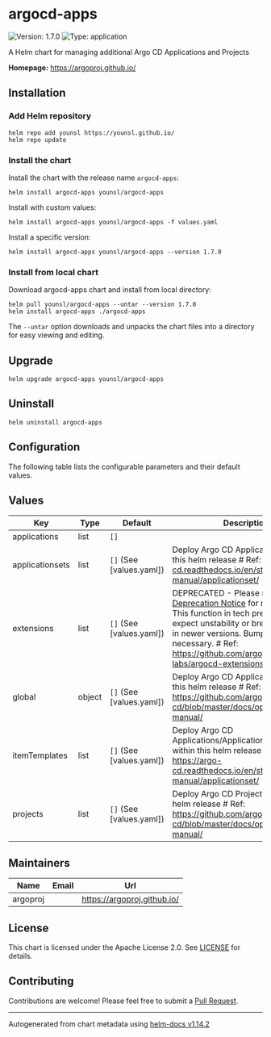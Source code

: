 # argocd-apps

![Version: 1.7.0](https://img.shields.io/badge/Version-1.7.0-informational?style=flat-square) ![Type: application](https://img.shields.io/badge/Type-application-informational?style=flat-square)

A Helm chart for managing additional Argo CD Applications and Projects

**Homepage:** <https://argoproj.github.io/>

## Installation

### Add Helm repository

```console
helm repo add younsl https://younsl.github.io/
helm repo update
```

### Install the chart

Install the chart with the release name `argocd-apps`:

```console
helm install argocd-apps younsl/argocd-apps
```

Install with custom values:

```console
helm install argocd-apps younsl/argocd-apps -f values.yaml
```

Install a specific version:

```console
helm install argocd-apps younsl/argocd-apps --version 1.7.0
```

### Install from local chart

Download argocd-apps chart and install from local directory:

```console
helm pull younsl/argocd-apps --untar --version 1.7.0
helm install argocd-apps ./argocd-apps
```

The `--untar` option downloads and unpacks the chart files into a directory for easy viewing and editing.

## Upgrade

```console
helm upgrade argocd-apps younsl/argocd-apps
```

## Uninstall

```console
helm uninstall argocd-apps
```

## Configuration

The following table lists the configurable parameters and their default values.

## Values

| Key | Type | Default | Description |
|-----|------|---------|-------------|
| applications | list | `[]` |  |
| applicationsets | list | `[]` (See [values.yaml]) | Deploy Argo CD ApplicationSets within this helm release # Ref: https://argo-cd.readthedocs.io/en/stable/operator-manual/applicationset/ |
| extensions | list | `[]` (See [values.yaml]) | DEPRECATED - Please refer [Deprecation Notice](https://github.com/argoproj-labs/argocd-extensions?tab=readme-ov-file#deprecation-notice) for more info. # This function in tech preview stage, do expect unstability or breaking changes in newer versions. Bump image.tag if necessary. # Ref: https://github.com/argoproj-labs/argocd-extensions |
| global | object | `[]` (See [values.yaml]) | Deploy Argo CD Applications within this helm release # Ref: https://github.com/argoproj/argo-cd/blob/master/docs/operator-manual/ |
| itemTemplates | list | `[]` (See [values.yaml]) | Deploy Argo CD Applications/ApplicationSets/Projects within this helm release # Ref: https://argo-cd.readthedocs.io/en/stable/operator-manual/applicationset/ |
| projects | list | `[]` (See [values.yaml]) | Deploy Argo CD Projects within this helm release # Ref: https://github.com/argoproj/argo-cd/blob/master/docs/operator-manual/ |

## Maintainers

| Name | Email | Url |
| ---- | ------ | --- |
| argoproj |  | <https://argoproj.github.io/> |

## License

This chart is licensed under the Apache License 2.0. See [LICENSE](https://github.com/younsl/younsl.github.io/blob/main/LICENSE) for details.

## Contributing

Contributions are welcome! Please feel free to submit a [Pull Request](https://github.com/younsl/younsl.github.io/pulls).

----------------------------------------------
Autogenerated from chart metadata using [helm-docs v1.14.2](https://github.com/norwoodj/helm-docs/releases/v1.14.2)
